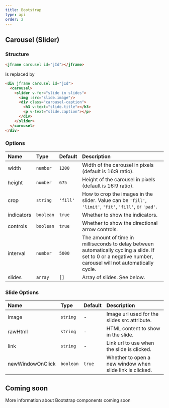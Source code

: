 ```yaml
---
title: Bootstrap
type: api
order: 2
---
```


## Carousel (Slider)

### Structure
``` html
<jframe carousel id="jId"></jframe>
```
Is replaced by
```html
<div jframe carousel id="jId">
  <carousel>
    <slider v-for="slide in slides">
      <img :src="slide.image"/>
      <div class="carousel-caption">
        <h3 v-text="slide.title"></h3>
        <p v-text="slide.caption"></p>
      </div>
    </slider>
  </carousel>
</div>
```

### Options

| Name | Type | Default | Description |
|:---- |:---- |:------- |:----------- |
| width | `number` | `1200` | Width of the carousel in pixels (default is 16:9 ratio). |
| height | `number` | `675` | Height of the carousel in pixels (default is 16:9 ratio). |
| crop | `string` | `'fill'` | How to crop the images in the slider. Value can be `'fill'`, `'limit'`, `'fit'`, `'fill'`, or `'pad'`. |
| indicators | `boolean` | `true` | Whether to show the indicators. |
| controls | `boolean`   | `true` | Whether to show the directional arrow controls. |
| interval | `number`    | `5000` | The amount of time in milliseconds to delay between automatically cycling a slide. If set to 0 or a negative number, carousel will not automatically cycle.|
| slides | `array` | `[]` | Array of slides. See below. |

### Slide Options

| Name | Type | Default | Description |
|:---- |:---- |:------- |:----------- |
| image | `string`    | - | Image url used for the slides src attribute. |
| rawHtml | `string`  | - | HTML content to show in the slide. |
| link | `string`  | - | Link url to use when the slide is clicked. |
| newWindowOnClick | `boolean` | `true` | Whether to open a new window when slide link is clicked. |

<a class="guide-link"></a>

## Coming soon

<p class="tip">More information about Bootstrap components coming soon</p>

